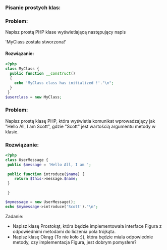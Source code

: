 ### Pisanie prostych klas:

### Problem:
Napisz prostą PHP klase wyświetlającą następujący napis 

'MyClass została stworzona!'


#### Rozwiązanie:
```php
<?php
class MyClass {
  public function __construct() 
  {
    echo 'MyClass class has initialized !'."\n";
  }
 }
$userclass = new MyClass;

```


### Problem:

 Napisz prostą klasę PHP, która wyświetla komunikat wprowadzający jak "Hello All, I am Scott", gdzie "Scott" jest wartością argumentu metody w klasie.
 
### Rozwiązanie:
```php
<?php 
class UserMessage {
 public $message = 'Hello All, I am ';
 
 public function introduce($name) {
    return $this->message.$name;
 }
 
 }

$mymessage = new UserMessage();
echo $mymessage->introduce('Scott')."\n";
```

Zadanie:
* Napisz klasę Prostokąt, która będzie implementowała interface Figura z odpowiednimi metodami do liczenia pola trójkąta. 
* Napisz klasę Okrąg (To nie koło :)), która będzie miala odpowiednie  metody, czy implementacja Figura, jest dobrym pomysłem?  